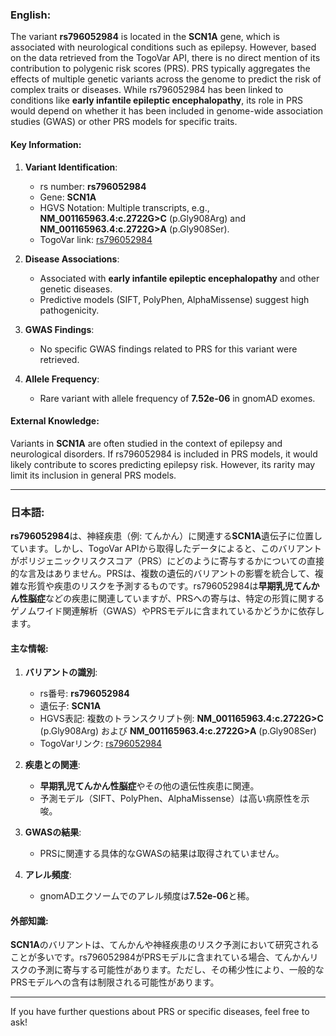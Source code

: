 ### English:
The variant **rs796052984** is located in the **SCN1A** gene, which is associated with neurological conditions such as epilepsy. However, based on the data retrieved from the TogoVar API, there is no direct mention of its contribution to polygenic risk scores (PRS). PRS typically aggregates the effects of multiple genetic variants across the genome to predict the risk of complex traits or diseases. While rs796052984 has been linked to conditions like **early infantile epileptic encephalopathy**, its role in PRS would depend on whether it has been included in genome-wide association studies (GWAS) or other PRS models for specific traits.

#### Key Information:
1. **Variant Identification**:
   - rs number: **rs796052984**
   - Gene: **SCN1A**
   - HGVS Notation: Multiple transcripts, e.g., **NM_001165963.4:c.2722G>C** (p.Gly908Arg) and **NM_001165963.4:c.2722G>A** (p.Gly908Ser).
   - TogoVar link: [rs796052984](https://togovar.org/variant/rs796052984)

2. **Disease Associations**:
   - Associated with **early infantile epileptic encephalopathy** and other genetic diseases.
   - Predictive models (SIFT, PolyPhen, AlphaMissense) suggest high pathogenicity.

3. **GWAS Findings**:
   - No specific GWAS findings related to PRS for this variant were retrieved.

4. **Allele Frequency**:
   - Rare variant with allele frequency of **7.52e-06** in gnomAD exomes.

#### External Knowledge:
Variants in **SCN1A** are often studied in the context of epilepsy and neurological disorders. If rs796052984 is included in PRS models, it would likely contribute to scores predicting epilepsy risk. However, its rarity may limit its inclusion in general PRS models.

---

### 日本語:
**rs796052984**は、神経疾患（例: てんかん）に関連する**SCN1A**遺伝子に位置しています。しかし、TogoVar APIから取得したデータによると、このバリアントがポリジェニックリスクスコア（PRS）にどのように寄与するかについての直接的な言及はありません。PRSは、複数の遺伝的バリアントの影響を統合して、複雑な形質や疾患のリスクを予測するものです。rs796052984は**早期乳児てんかん性脳症**などの疾患に関連していますが、PRSへの寄与は、特定の形質に関するゲノムワイド関連解析（GWAS）やPRSモデルに含まれているかどうかに依存します。

#### 主な情報:
1. **バリアントの識別**:
   - rs番号: **rs796052984**
   - 遺伝子: **SCN1A**
   - HGVS表記: 複数のトランスクリプト例: **NM_001165963.4:c.2722G>C** (p.Gly908Arg) および **NM_001165963.4:c.2722G>A** (p.Gly908Ser)
   - TogoVarリンク: [rs796052984](https://togovar.org/variant/rs796052984)

2. **疾患との関連**:
   - **早期乳児てんかん性脳症**やその他の遺伝性疾患に関連。
   - 予測モデル（SIFT、PolyPhen、AlphaMissense）は高い病原性を示唆。

3. **GWASの結果**:
   - PRSに関連する具体的なGWASの結果は取得されていません。

4. **アレル頻度**:
   - gnomADエクソームでのアレル頻度は**7.52e-06**と稀。

#### 外部知識:
**SCN1A**のバリアントは、てんかんや神経疾患のリスク予測において研究されることが多いです。rs796052984がPRSモデルに含まれている場合、てんかんリスクの予測に寄与する可能性があります。ただし、その稀少性により、一般的なPRSモデルへの含有は制限される可能性があります。

--- 
If you have further questions about PRS or specific diseases, feel free to ask!